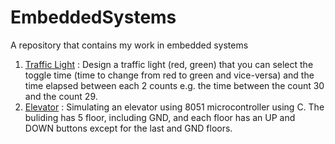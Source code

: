 # EmbeddedSystems
A repository that contains my work in embedded systems

1. [Traffic Light](https://github.com/AhmedKhaled8/TrafficLight-Assembly) : Design a traffic light (red, green) that you can select the toggle time (time to change from red to green and vice-versa) and the time elapsed between each 2 counts e.g. the time between the count 30 and the count 29.
2. [Elevator](https://github.com/AhmedKhaled8/Elevator) : Simulating an elevator using 8051 microcontroller using C. The buliding has 5 floor, including GND, and each floor has an UP and DOWN buttons except for the last and GND floors.